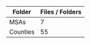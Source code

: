 | Folder   |   Files / Folders |
|----------|-------------------|
| MSAs     |                 7 |
| Counties |                55 |
